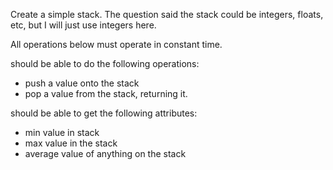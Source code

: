 Create a simple stack. The question said the stack could be integers, floats, etc, but I will just use integers here.

All operations below must operate in constant time.

should be able to do the following operations:
* push a value onto the stack
* pop a value from the stack, returning it.

should be able to get the following attributes:
* min value in stack
* max value in the stack
* average value of anything on the stack
